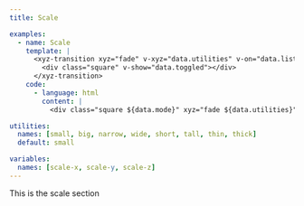 ```yaml
---
title: Scale

examples:
  - name: Scale
    template: |
      <xyz-transition xyz="fade" v-xyz="data.utilities" v-on="data.listeners">
        <div class="square" v-show="data.toggled"></div>
      </xyz-transition>
    code:
      - language: html
        content: |
          <div class="square ${data.mode}" xyz="fade ${data.utilities}"></div>

utilities:
  names: [small, big, narrow, wide, short, tall, thin, thick]
  default: small

variables:
  names: [scale-x, scale-y, scale-z]
---
```


This is the scale section
